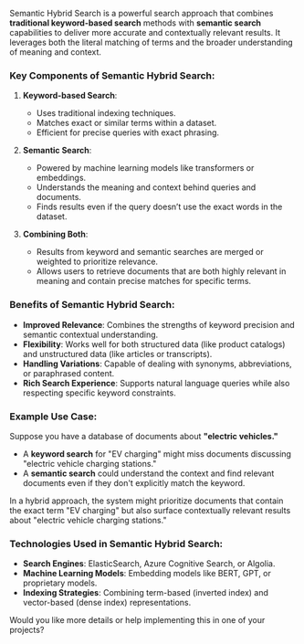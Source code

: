 

Semantic Hybrid Search is a powerful search approach that combines **traditional keyword-based search** methods with **semantic search** capabilities to deliver more accurate and contextually relevant results. It leverages both the literal matching of terms and the broader understanding of meaning and context.

### Key Components of Semantic Hybrid Search:

1. **Keyword-based Search**:
   - Uses traditional indexing techniques.
   - Matches exact or similar terms within a dataset.
   - Efficient for precise queries with exact phrasing.

2. **Semantic Search**:
   - Powered by machine learning models like transformers or embeddings.
   - Understands the meaning and context behind queries and documents.
   - Finds results even if the query doesn’t use the exact words in the dataset.

3. **Combining Both**:
   - Results from keyword and semantic searches are merged or weighted to prioritize relevance.
   - Allows users to retrieve documents that are both highly relevant in meaning and contain precise matches for specific terms.

### Benefits of Semantic Hybrid Search:
- **Improved Relevance**: Combines the strengths of keyword precision and semantic contextual understanding.
- **Flexibility**: Works well for both structured data (like product catalogs) and unstructured data (like articles or transcripts).
- **Handling Variations**: Capable of dealing with synonyms, abbreviations, or paraphrased content.
- **Rich Search Experience**: Supports natural language queries while also respecting specific keyword constraints.

### Example Use Case:
Suppose you have a database of documents about **"electric vehicles."** 
- A **keyword search** for "EV charging" might miss documents discussing "electric vehicle charging stations."
- A **semantic search** could understand the context and find relevant documents even if they don't explicitly match the keyword.

In a hybrid approach, the system might prioritize documents that contain the exact term "EV charging" but also surface contextually relevant results about "electric vehicle charging stations."

### Technologies Used in Semantic Hybrid Search:
- **Search Engines**: ElasticSearch, Azure Cognitive Search, or Algolia.
- **Machine Learning Models**: Embedding models like BERT, GPT, or proprietary models.
- **Indexing Strategies**: Combining term-based (inverted index) and vector-based (dense index) representations.

Would you like more details or help implementing this in one of your projects?